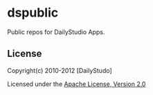 dspublic
========

Public repos for DailyStudio Apps.

## License
Copyright(c) 2010-2012 [DailyStudo]

Licensed under the [Apache License, Version 2.0](http://www.apache.org/licenses/LICENSE-2.0.html)
